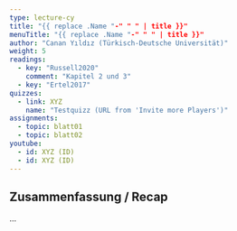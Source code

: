 ```yaml
---
type: lecture-cy
title: "{{ replace .Name "-" " " | title }}"
menuTitle: "{{ replace .Name "-" " " | title }}"
author: "Canan Yıldız (Türkisch-Deutsche Universität)"
weight: 5
readings:
  - key: "Russell2020"
    comment: "Kapitel 2 und 3"
  - key: "Ertel2017"
quizzes:
  - link: XYZ
    name: "Testquizz (URL from 'Invite more Players')"
assignments:
  - topic: blatt01
  - topic: blatt02
youtube:
  - id: XYZ (ID)
  - id: XYZ (ID)
---
```



## Zusammenfassung / Recap

...

